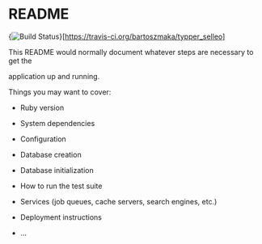 # README

{<img src="https://travis-ci.org/bartoszmaka/typper_selleo.svg?branch=master" alt="Build Status" />}[https://travis-ci.org/bartoszmaka/typper_selleo]

This README would normally document whatever steps are necessary to get the

application up and running.

Things you may want to cover:

* Ruby version

* System dependencies

* Configuration

* Database creation

* Database initialization

* How to run the test suite

* Services (job queues, cache servers, search engines, etc.)

* Deployment instructions

* ...
